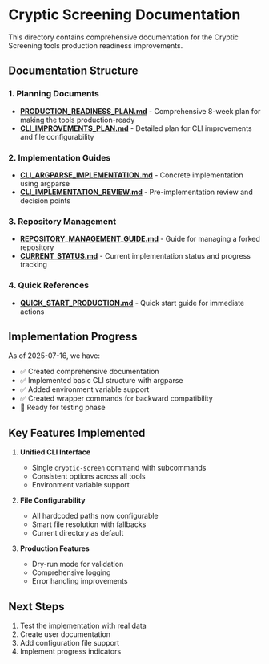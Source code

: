 # Cryptic Screening Documentation

This directory contains comprehensive documentation for the Cryptic Screening tools production readiness improvements.

## Documentation Structure

### 1. Planning Documents
- [**PRODUCTION_READINESS_PLAN.md**](../PRODUCTION_READINESS_PLAN.md) - Comprehensive 8-week plan for making the tools production-ready
- [**CLI_IMPROVEMENTS_PLAN.md**](../CLI_IMPROVEMENTS_PLAN.md) - Detailed plan for CLI improvements and file configurability

### 2. Implementation Guides
- [**CLI_ARGPARSE_IMPLEMENTATION.md**](../CLI_ARGPARSE_IMPLEMENTATION.md) - Concrete implementation using argparse
- [**CLI_IMPLEMENTATION_REVIEW.md**](../CLI_IMPLEMENTATION_REVIEW.md) - Pre-implementation review and decision points

### 3. Repository Management
- [**REPOSITORY_MANAGEMENT_GUIDE.md**](../REPOSITORY_MANAGEMENT_GUIDE.md) - Guide for managing a forked repository
- [**CURRENT_STATUS.md**](../CURRENT_STATUS.md) - Current implementation status and progress tracking

### 4. Quick References
- [**QUICK_START_PRODUCTION.md**](../QUICK_START_PRODUCTION.md) - Quick start guide for immediate actions

## Implementation Progress

As of 2025-07-16, we have:
- ✅ Created comprehensive documentation
- ✅ Implemented basic CLI structure with argparse
- ✅ Added environment variable support
- ✅ Created wrapper commands for backward compatibility
- 🔄 Ready for testing phase

## Key Features Implemented

1. **Unified CLI Interface**
   - Single `cryptic-screen` command with subcommands
   - Consistent options across all tools
   - Environment variable support

2. **File Configurability**
   - All hardcoded paths now configurable
   - Smart file resolution with fallbacks
   - Current directory as default

3. **Production Features**
   - Dry-run mode for validation
   - Comprehensive logging
   - Error handling improvements

## Next Steps

1. Test the implementation with real data
2. Create user documentation
3. Add configuration file support
4. Implement progress indicators